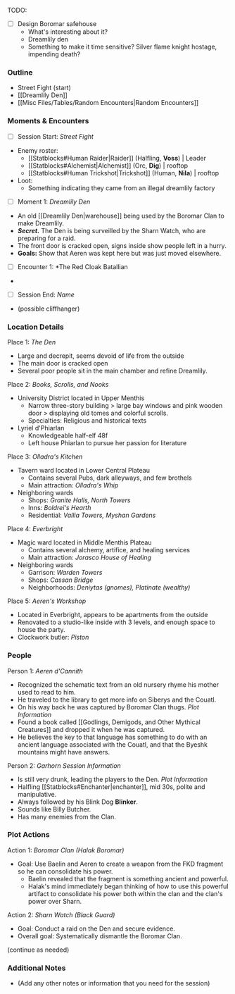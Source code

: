 TODO:
- [ ] Design Boromar safehouse
	- What's interesting about it?
	- Dreamlily den
	- Something to make it time sensitive? Silver flame knight hostage, impending death? 
### Outline
- Street Fight (start)
- [[Dreamlily Den]]
- [[Misc Files/Tables/Random Encounters|Random Encounters]]

### Moments & Encounters

- [ ] Session Start: *Street Fight*
- Enemy roster:
	- [[Statblocks#Human Raider|Raider]] (Halfling, **Voss**) | Leader
	- [[Statblocks#Alchemist|Alchemist]] (Orc, **Dig**) | rooftop
	- [[Statblocks#Human Trickshot|Trickshot]] (Human, **Nila**) | rooftop
- Loot:
	- Something indicating they came from an illegal dreamlily factory

- [ ] Moment 1: *Dreamlily Den*
- An old [[Dreamlily Den|warehouse]] being used by the Boromar Clan to make Dreamlily.
- ***Secret.*** The Den is being surveilled by the Sharn Watch, who are preparing for a raid.
- The front door is cracked open, signs inside show people left in a hurry.
- **Goals:** Show that Aeren was kept here but was just moved elsewhere.

- [ ] Encounter 1: *The Red Cloak Batallian
- 

- [ ] Session End: *Name*
- (possible cliffhanger)

### Location Details

Place 1: *The Den*
- Large and decrepit, seems devoid of life from the outside
- The main door is cracked open
- Several poor people sit in the main chamber and refine Dreamlily.

Place 2: *Books, Scrolls, and Nooks*
- University District located in Upper Menthis
	- Narrow three-story building > large bay windows and pink wooden door > displaying old tomes and colorful scrolls.
	-  Specialties: Religious and historical texts
- Lyriel d'Phiarlan
	- Knowledgeable half-elf 48f
	- Left house Phiarlan to pursue her passion for literature

Place 3: *Olladra's Kitchen*
- Tavern ward located in Lower Central Plateau
	- Contains several Pubs, dark alleyways, and few brothels
	- Main attraction: *Olladra's Whip*
- Neighboring wards
	- Shops: *Granite Halls, North Towers*
	- Inns: *Boldrei's Hearth*
	- Residential: *Vallia Towers, Myshan Gardens*

Place 4: *Everbright*
- Magic ward located in Middle Menthis Plateau
	- Contains several alchemy, artifice, and healing services
	- Main attraction: *Jorasco House of Healing*
- Neighboring wards
	- Garrison: *Warden Towers*
	- Shops: *Cassan Bridge*
	- Neighborhoods: *Deniytas (gnomes), Platinate (wealthy)*

Place 5: *Aeren's Workshop*
- Located in Everbright, appears to be apartments from the outside
- Renovated to a studio-like inside with 3 levels, and enough space to house the party.
- Clockwork butler: *Piston*
### People

Person 1: *Aeren d'Cannith*
- Recognized the schematic text from an old nursery rhyme his mother used to read to him.
- He traveled to the library to get more info on Siberys and the Couatl. 
- On his way back he was captured by Boromar Clan thugs.
*Plot Information*
- Found a book called [[Godlings, Demigods, and Other Mythical Creatures]] and dropped it when he was captured.
- He believes the key to that language has something to do with an ancient language associated with the Couatl, and that the Byeshk mountains might have answers.

Person 2: *Garhorn*
*Session Information*
- Is still very drunk, leading the players to the Den.
*Plot Information*
- Halfling [[Statblocks#Enchanter|enchanter]], mid 30s, polite and manipulative.
- Always followed by his Blink Dog **Blinker**.
- Sounds like Billy Butcher.
- Has many enemies from the Clan.
### Plot Actions

Action 1: *Boromar Clan (Halak Boromar)*
- Goal: Use Baelin and Aeren to create a weapon from the FKD fragment so he can consolidate his power.
	- Baelin revealed that the fragment is something ancient and powerful.
	- Halak's mind immediately began thinking of how to use this powerful artifact to consolidate his power both within the clan and the clan's power over Sharn.

Action 2: *Sharn Watch (Black Guard)*
- Goal: Conduct a raid on the Den and secure evidence.
- Overall goal: Systematically dismantle the Boromar Clan.

(continue as needed)
### Additional Notes

- (Add any other notes or information that you need for the session)